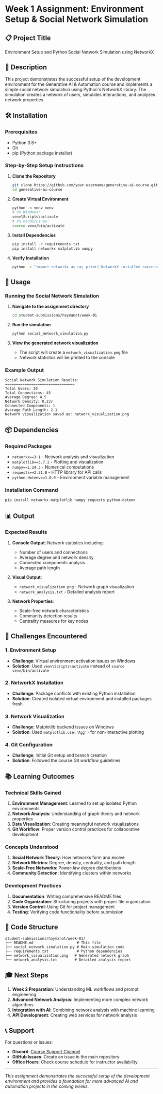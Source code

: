 # Week 1 Assignment: Environment Setup & Social Network Simulation

## 📋 Project Title
Environment Setup and Python Social Network Simulation using NetworkX

## 📝 Description
This project demonstrates the successful setup of the development environment for the Generative AI & Automation course and implements a simple social network simulation using Python's NetworkX library. The simulation creates a network of users, simulates interactions, and analyzes network properties.

## 🛠️ Installation

### Prerequisites
- Python 3.8+
- Git
- pip (Python package installer)

### Step-by-Step Setup Instructions

1. **Clone the Repository**
   ```bash
   git clone https://github.com/your-username/generative-ai-course.git
   cd generative-ai-course
   ```

2. **Create Virtual Environment**
   ```bash
   python -m venv venv
   # On Windows:
   venv\Scripts\activate
   # On macOS/Linux:
   source venv/bin/activate
   ```

3. **Install Dependencies**
   ```bash
   pip install -r requirements.txt
   pip install networkx matplotlib numpy
   ```

4. **Verify Installation**
   ```bash
   python -c "import networkx as nx; print('NetworkX installed successfully!')"
   ```

## 🚀 Usage

### Running the Social Network Simulation

1. **Navigate to the assignment directory**
   ```bash
   cd student-submissions/haymanot/week-01
   ```

2. **Run the simulation**
   ```bash
   python social_network_simulation.py
   ```

3. **View the generated network visualization**
   - The script will create a `network_visualization.png` file
   - Network statistics will be printed to the console

### Example Output
```
Social Network Simulation Results:
================================
Total Users: 20
Total Connections: 45
Average Degree: 4.5
Network Density: 0.237
Connected Components: 1
Average Path Length: 2.1
Network visualization saved as: network_visualization.png
```

## 📦 Dependencies

### Required Packages
- `networkx==3.1` - Network analysis and visualization
- `matplotlib==3.7.1` - Plotting and visualization
- `numpy==1.24.3` - Numerical computations
- `requests==2.31.0` - HTTP library for API calls
- `python-dotenv==1.0.0` - Environment variable management

### Installation Command
```bash
pip install networkx matplotlib numpy requests python-dotenv
```

## 📊 Output

### Expected Results
1. **Console Output**: Network statistics including:
   - Number of users and connections
   - Average degree and network density
   - Connected components analysis
   - Average path length

2. **Visual Output**: 
   - `network_visualization.png` - Network graph visualization
   - `network_analysis.txt` - Detailed analysis report

3. **Network Properties**:
   - Scale-free network characteristics
   - Community detection results
   - Centrality measures for key nodes

## 🎯 Challenges Encountered

### 1. Environment Setup
- **Challenge**: Virtual environment activation issues on Windows
- **Solution**: Used `venv\Scripts\activate` instead of `source venv/bin/activate`

### 2. NetworkX Installation
- **Challenge**: Package conflicts with existing Python installation
- **Solution**: Created isolated virtual environment and installed packages fresh

### 3. Network Visualization
- **Challenge**: Matplotlib backend issues on Windows
- **Solution**: Used `matplotlib.use('Agg')` for non-interactive plotting

### 4. Git Configuration
- **Challenge**: Initial Git setup and branch creation
- **Solution**: Followed the course Git workflow guidelines

## 📚 Learning Outcomes

### Technical Skills Gained
1. **Environment Management**: Learned to set up isolated Python environments
2. **Network Analysis**: Understanding of graph theory and network properties
3. **Data Visualization**: Creating meaningful network visualizations
4. **Git Workflow**: Proper version control practices for collaborative development

### Concepts Understood
1. **Social Network Theory**: How networks form and evolve
2. **Network Metrics**: Degree, density, centrality, and path length
3. **Scale-Free Networks**: Power-law degree distributions
4. **Community Detection**: Identifying clusters within networks

### Development Practices
1. **Documentation**: Writing comprehensive README files
2. **Code Organization**: Structuring projects with proper file organization
3. **Version Control**: Using Git for project management
4. **Testing**: Verifying code functionality before submission

## 🔧 Code Structure

```
student-submissions/haymanot/week-01/
├── README.md                    # This file
├── social_network_simulation.py # Main simulation code
├── requirements.txt             # Python dependencies
├── network_visualization.png   # Generated network graph
└── network_analysis.txt        # Detailed analysis report
```

## 🎓 Next Steps

1. **Week 2 Preparation**: Understanding ML workflows and prompt engineering
2. **Advanced Network Analysis**: Implementing more complex network algorithms
3. **Integration with AI**: Combining network analysis with machine learning
4. **API Development**: Creating web services for network analysis

## 📞 Support

For questions or issues:
- **Discord**: [Course Support Channel](https://discord.gg/WBwr3F4y)
- **GitHub Issues**: Create an issue in the main repository
- **Office Hours**: Check course schedule for instructor availability

---

*This assignment demonstrates the successful setup of the development environment and provides a foundation for more advanced AI and automation projects in the coming weeks.* 